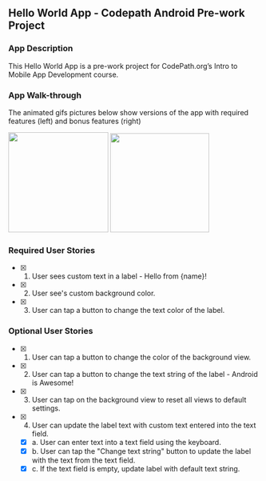 ## Hello World App - Codepath Android Pre-work Project

### App Description
This Hello World App is a pre-work project for CodePath.org’s Intro to Mobile App Development course.

### App Walk-through
The animated gifs pictures below show versions of the app with required features (left) and bonus features (right)

<img src="http://g.recordit.co/66moun4wiq.gif" width=200/>
<img src="http://g.recordit.co/lxF3BAn6Gz.gif" width=198 />
<br/>

### Required User Stories
- [x] 1. User sees custom text in a label - Hello from {name}!
- [x] 2. User see's custom background color.
- [x] 3. User can tap a button to change the text color of the label.

### Optional User Stories
- [x] 1. User can tap a button to change the color of the background view.  
- [x] 2. User can tap a button to change the text string of the label - Android is Awesome!  
- [x] 3. User can tap on the background view to reset all views to default settings.  
- [x] 4. User can update the label text with custom text entered into the text field.  
   - [x] a. User can enter text into a text field using the keyboard.  
   - [x] b. User can tap the "Change text string" button to update the label with the text from the text field.  
   - [x] c. If the text field is empty, update label with default text string.  